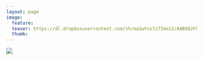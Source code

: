 ```yaml
---
layout: page
image:
  feature:
  teaser: https://dl.dropboxusercontent.com/sh/ea1wtnz7z734o12/AABXQJFh6nEiX2I_4Q5QfTxEa/luontokuvat/kev%C3%A4t/DSC04682-245px.jpg
  thumb:
---
```


[![](https://dl.dropboxusercontent.com/sh/ea1wtnz7z734o12/AADHNCynanzZcTt2NnT66inma/luontokuvat/kev%C3%A4t/DSC04682-800px.jpg)](https://dl.dropboxusercontent.com/sh/ea1wtnz7z734o12/AAD1JF31JcEASv0cCGZveNvUa/luontokuvat/kev%C3%A4t/DSC04682.jpg)
